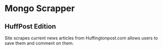 # Mongo Scrapper
## HuffPost Edition

Site scrapes current news articles from Huffingtonpost.com allows users to save them and comment on them. 